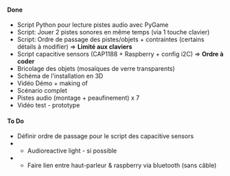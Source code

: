 #### Done

* Script Python pour lecture pistes audio avec PyGame 
* Script: Jouer 2 pistes sonores en même temps (via 1 touche clavier)
* Script: Ordre de passage des pistes/objets + contraintes (certains détails à modifier) => **Limité aux claviers**
* Script capacitive sensors (CAP1188 + Raspberry + config i2C) => **Ordre à coder**
* Bricolage des objets (mosaïques de verre transparents)
* Schéma de l'installation en 3D
* Vidéo Démo + making of
* Scénario complet
* Pistes audio (montage + peaufinement) x 7
* Vidéo test - prototype

#### To Do

* Définir ordre de passage pour le script des capacitive sensors
* - Audioreactive light - si possible
* - Faire lien entre haut-parleur & raspberry via bluetooth (sans câble)
